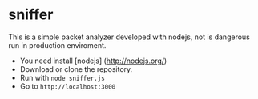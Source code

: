 # sniffer

This is a simple packet analyzer developed with nodejs, not is dangerous run in production enviroment.

* You need install [nodejs] (http://nodejs.org/)
* Download or clone the repository.
* Run with `node sniffer.js`
* Go to `http://localhost:3000`


